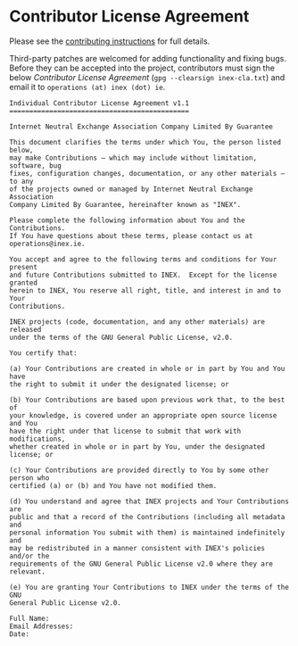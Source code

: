 # Contributor License Agreement

Please see the [contributing instructions](https://github.com/inex/IXP-Manager?tab=contributing-ov-file#readme) for full details.

Third-party patches are welcomed for adding functionality and  fixing bugs. Before they can be accepted into the project, contributors must sign the below *Contributor License Agreement* (`gpg --clearsign inex-cla.txt`) and email it to `operations (at) inex (dot) ie`.


```
Individual Contributor License Agreement v1.1
=============================================

Internet Neutral Exchange Association Company Limited By Guarantee

This document clarifies the terms under which You, the person listed below,
may make Contributions — which may include without limitation, software, bug
fixes, configuration changes, documentation, or any other materials — to any
of the projects owned or managed by Internet Neutral Exchange Association
Company Limited By Guarantee, hereinafter known as "INEX".

Please complete the following information about You and the Contributions.
If You have questions about these terms, please contact us at
operations@inex.ie.

You accept and agree to the following terms and conditions for Your present
and future Contributions submitted to INEX.  Except for the license granted
herein to INEX, You reserve all right, title, and interest in and to Your
Contributions.

INEX projects (code, documentation, and any other materials) are released
under the terms of the GNU General Public License, v2.0.

You certify that:

(a) Your Contributions are created in whole or in part by You and You have
the right to submit it under the designated license; or

(b) Your Contributions are based upon previous work that, to the best of
your knowledge, is covered under an appropriate open source license and You
have the right under that license to submit that work with modifications,
whether created in whole or in part by You, under the designated license; or

(c) Your Contributions are provided directly to You by some other person who
certified (a) or (b) and You have not modified them.

(d) You understand and agree that INEX projects and Your Contributions are
public and that a record of the Contributions (including all metadata and
personal information You submit with them) is maintained indefinitely and
may be redistributed in a manner consistent with INEX's policies and/or the
requirements of the GNU General Public License v2.0 where they are relevant.

(e) You are granting Your Contributions to INEX under the terms of the GNU
General Public License v2.0.

Full Name:
Email Addresses:
Date:
```
